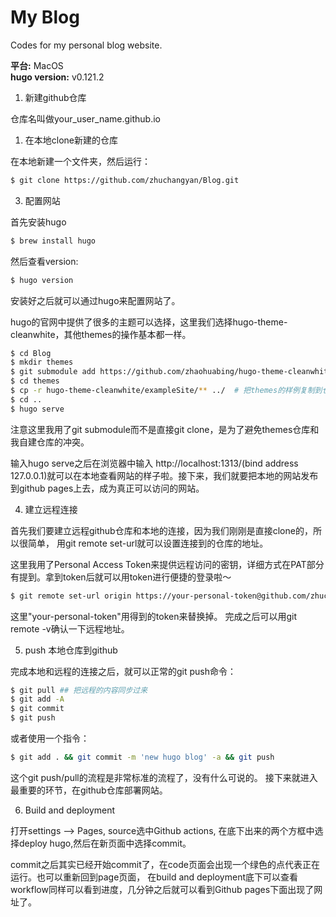 # My Blog

Codes for my personal blog website.

**平台:** MacOS \
**hugo version:**  v0.121.2

1. 新建github仓库

仓库名叫做your_user_name.github.io

1. 在本地clone新建的仓库

在本地新建一个文件夹，然后运行：
```bash
$ git clone https://github.com/zhuchangyan/Blog.git
```
3. 配置网站

首先安装hugo
```bash
$ brew install hugo
```
然后查看version:
```bash
$ hugo version
```
安装好之后就可以通过hugo来配置网站了。

hugo的官网中提供了很多的主题可以选择，这里我们选择hugo-theme-cleanwhite，其他themes的操作基本都一样。
```bash
$ cd Blog
$ mkdir themes
$ git submodule add https://github.com/zhaohuabing/hugo-theme-cleanwhite.git themes/hugo-theme-cleanwhite  # 将themes模块化添加到本地仓库中
$ cd themes
$ cp -r hugo-theme-cleanwhite/exampleSite/** ../  # 把themes的样例复制到仓库中。
$ cd ..
$ hugo serve
```
注意这里我用了git submodule而不是直接git clone，是为了避免themes仓库和我自建仓库的冲突。

输入hugo serve之后在浏览器中输入 http://localhost:1313/(bind address 127.0.0.1)就可以在本地查看网站的样子啦。接下来，我们就要把本地的网站发布到github pages上去，成为真正可以访问的网站。

4. 建立远程连接

首先我们要建立远程github仓库和本地的连接，因为我们刚刚是直接clone的，所以很简单， 用git remote set-url就可以设置连接到的仓库的地址。

这里我用了Personal Access Token来提供远程访问的密钥，详细方式在PAT部分有提到。拿到token后就可以用token进行便捷的登录啦～

```bash
$ git remote set-url origin https://your-personal-token@github.com/zhuchangyan/Blog.git
```
这里"your-personal-token"用得到的token来替换掉。
完成之后可以用git remote -v确认一下远程地址。

5. push 本地仓库到github

完成本地和远程的连接之后，就可以正常的git push命令：
```bash
$ git pull ## 把远程的内容同步过来
$ git add -A 
$ git commit
$ git push
```
或者使用一个指令：
```bash
$ git add . && git commit -m 'new hugo blog' -a && git push
```
这个git push/pull的流程是非常标准的流程了，没有什么可说的。
接下来就进入最重要的环节，在github仓库部署网站。

6. Build and deployment

打开settings --> Pages, source选中Github actions, 在底下出来的两个方框中选择deploy hugo,然后在新页面中选择commit。

commit之后其实已经开始commit了，在code页面会出现一个绿色的点代表正在运行。也可以重新回到page页面， 在build and deployment底下可以查看workflow同样可以看到进度，几分钟之后就可以看到Github pages下面出现了网址了。
